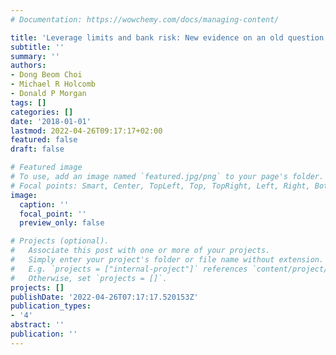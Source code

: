 ```yaml
---
# Documentation: https://wowchemy.com/docs/managing-content/

title: 'Leverage limits and bank risk: New evidence on an old question'
subtitle: ''
summary: ''
authors:
- Dong Beom Choi
- Michael R Holcomb
- Donald P Morgan
tags: []
categories: []
date: '2018-01-01'
lastmod: 2022-04-26T09:17:17+02:00
featured: false
draft: false

# Featured image
# To use, add an image named `featured.jpg/png` to your page's folder.
# Focal points: Smart, Center, TopLeft, Top, TopRight, Left, Right, BottomLeft, Bottom, BottomRight.
image:
  caption: ''
  focal_point: ''
  preview_only: false

# Projects (optional).
#   Associate this post with one or more of your projects.
#   Simply enter your project's folder or file name without extension.
#   E.g. `projects = ["internal-project"]` references `content/project/deep-learning/index.md`.
#   Otherwise, set `projects = []`.
projects: []
publishDate: '2022-04-26T07:17:17.520153Z'
publication_types:
- '4'
abstract: ''
publication: ''
---
```

